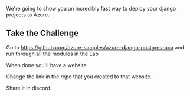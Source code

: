 We're going to show you an incredibly fast way to deploy your django projects to Azure.

## Take the Challenge
Go to https://github.com/azure-samples/azure-django-postgres-aca and run through all the modules in the Lab

When done you'll have a website

Change the link in the repo that you created to that website.

Share it in discord.
